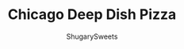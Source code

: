 ---
layout: ../../layouts/MarkdownPostLayout.astro
title: Chicago Deep Dish Pizza
author: ShugarySweets
pubDate: 2019-01-15
description: "Everyone loves digging into a deep dish Chicago style pizza! Skip the ordering and make your own pie at home for your next pizza night. "
image_url: https://www.shugarysweets.com/wp-content/uploads/2013/02/Deep-Dish-Pizza-126-1.jpg
tags: ["Main Dish","Italian"]
calories: 327
protein: 15
carbohydrates: 25
fats: 18
fiber: 1
ingredients: ["2 cups all purpose flour","1 1/2 cup bread flour","1 package (0.25 ounce) active yeast","1 1/2 teaspoons kosher salt","2 teaspoons granulated sugar","1 1/4 cup warm water","3 Tablespoons olive oil","2 Tablespoons unsalted butter, softened","1 pound hot Italian Sausage, no casings","1 can (28 ounce) crushed tomatoes","1 can (14.5 ounce) diced tomatoes, drained","1 teaspoon kosher salt","1/4 teaspoon ground black pepper","1 1/2 Tablespoons dried oregano","1 Tablespoon fresh basil","1 teaspoon garlic salt","4 cups freshly grated mozzarella cheese"]
serves: 16
time: "3 hours 45 minutes"
prepTime: "20 minutes"
instructions: ["For the dough, in a large mixing bowl, combine, flours, yeast, salt and sugar. Slowly add water and olive oil. Mix with a paddle attachment for 2 minutes. Remove and use dough hook to knead dough for 2-3 minutes. Remove and put in a greased bowl. Cover with saran wrap and allow to rise 2 hours in a warm place (I put it on top of my dryer). Divide dough into two balls. Using hands, knead 1 Tbsp of softened butter into each dough ball. Put into a 9inch cake pan (or deep dish pizza pan) and allow to rise and additional 1-2 hours in a warm place.","Brown italian sausage in a large skillet, breaking up into small chunks. Make sure your sausage is removed from the casings. If you can't find the HOT Italian sausage, add a pinch or two of red pepper flakes. Drain sausage completely.","In a large pot, combine tomatoes, salt, pepper, oregano, basil and garlic salt. Simmer while dough rises on low heat (about 1-2 hours).","When ready to assemble pizzas, press dough lightly with fingertips to bottom and sides of pan. Lay 2 cups of shredded cheese in bottom of pizza. Top with browned sausage and about 2 1/2 cups of sauce.","Bake in a 450 degree oven for 25 minutes. Allow to sit for about 10 minutes. Slice and eat. ENJOY!"]
nutrition: ["327 calories","25 grams carbohydrates","42 milligrams cholesterol","18 grams fat","1 grams fiber","15 grams protein","8 grams saturated fat","684 milligrams sodium","2 grams sugar","0 grams trans fat","11 grams unsaturated fat"]
---